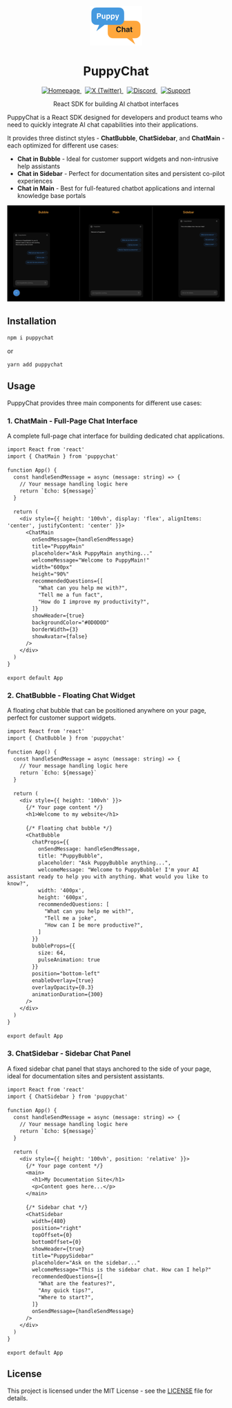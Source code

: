 <p align="center">
  <img src="assert/puppychatlogo.png" alt="PuppyChat Logo" width="120" />
</p>

<h1 align="center">PuppyChat</h1>

<p align="center">
  <a href="https://www.puppyagent.com" target="_blank">
    <img src="https://img.shields.io/badge/Web-puppyagent.com-39BC66?style=flat&logo=google-chrome&logoColor=white" alt="Homepage" height="22" />
  </a>
  &nbsp;
  <a href="https://x.com/PuppyAgentTech" target="_blank">
    <img src="https://img.shields.io/badge/X-@PuppyChatTech-000000?style=flat&logo=x&logoColor=white" alt="X (Twitter)" height="22" />
  </a>
  &nbsp;
  <a href="https://discord.gg/eRjwqZpjBT" target="_blank">
    <img src="https://img.shields.io/badge/Discord-Join-5865F2?style=flat&logo=discord&logoColor=white" alt="Discord" height="22" />
  </a>
  &nbsp;
  <a href="mailto:guantum@puppyagent.com">
    <img src="https://img.shields.io/badge/Support-support@puppychat.com-F44336?style=flat&logo=gmail&logoColor=white" alt="Support" height="22" />
  </a>
</p>

<p align="center">React SDK for building AI chatbot interfaces</p>

PuppyChat is a React SDK designed for developers and product teams who need to quickly integrate AI chat capabilities into their applications. 

It provides three distinct styles - **ChatBubble**, **ChatSidebar**, and **ChatMain** - each optimized for different use cases:

- **Chat in Bubble** - Ideal for customer support widgets and non-intrusive help assistants
- **Chat in Sidebar** - Perfect for documentation sites and persistent co-pilot experiences  
- **Chat in Main** - Best for full-featured chatbot applications and internal knowledge base portals


<div align="center">
  <img src="./assert/styles.png" alt="PuppyChat Styles Preview" width="900">
</div>

## Installation

```bash
npm i puppychat
```

or

```bash
yarn add puppychat
```

## Usage

PuppyChat provides three main components for different use cases:

### 1. ChatMain - Full-Page Chat Interface

A complete full-page chat interface for building dedicated chat applications.

```tsx
import React from 'react'
import { ChatMain } from 'puppychat'

function App() {
  const handleSendMessage = async (message: string) => {
    // Your message handling logic here
    return `Echo: ${message}`
  }

  return (
    <div style={{ height: '100vh', display: 'flex', alignItems: 'center', justifyContent: 'center' }}>
      <ChatMain
        onSendMessage={handleSendMessage}
        title="PuppyMain"
        placeholder="Ask PuppyMain anything..."
        welcomeMessage="Welcome to PuppyMain!"
        width="600px"
        height="90%"
        recommendedQuestions={[
          "What can you help me with?",
          "Tell me a fun fact",
          "How do I improve my productivity?",
        ]}
        showHeader={true}
        backgroundColor="#0D0D0D"
        borderWidth={3}
        showAvatar={false}
      />
    </div>
  )
}

export default App
```

### 2. ChatBubble - Floating Chat Widget

A floating chat bubble that can be positioned anywhere on your page, perfect for customer support widgets.

```tsx
import React from 'react'
import { ChatBubble } from 'puppychat'

function App() {
  const handleSendMessage = async (message: string) => {
    // Your message handling logic here
    return `Echo: ${message}`
  }

  return (
    <div style={{ height: '100vh' }}>
      {/* Your page content */}
      <h1>Welcome to my website</h1>
      
      {/* Floating chat bubble */}
      <ChatBubble
        chatProps={{
          onSendMessage: handleSendMessage,
          title: "PuppyBubble",
          placeholder: "Ask PuppyBubble anything...",
          welcomeMessage: "Welcome to PuppyBubble! I'm your AI assistant ready to help you with anything. What would you like to know?",
          width: '400px',
          height: '600px',
          recommendedQuestions: [
            "What can you help me with?",
            "Tell me a joke",
            "How can I be more productive?",
          ]
        }}
        bubbleProps={{
          size: 64,
          pulseAnimation: true
        }}
        position="bottom-left"
        enableOverlay={true}
        overlayOpacity={0.3}
        animationDuration={300}
      />
    </div>
  )
}

export default App
```

### 3. ChatSidebar - Sidebar Chat Panel

A fixed sidebar chat panel that stays anchored to the side of your page, ideal for documentation sites and persistent assistants.

```tsx
import React from 'react'
import { ChatSidebar } from 'puppychat'

function App() {
  const handleSendMessage = async (message: string) => {
    // Your message handling logic here
    return `Echo: ${message}`
  }

  return (
    <div style={{ height: '100vh', position: 'relative' }}>
      {/* Your page content */}
      <main>
        <h1>My Documentation Site</h1>
        <p>Content goes here...</p>
      </main>
      
      {/* Sidebar chat */}
      <ChatSidebar
        width={480}
        position="right"
        topOffset={0}
        bottomOffset={0}
        showHeader={true}
        title="PuppySidebar"
        placeholder="Ask on the sidebar..."
        welcomeMessage="This is the sidebar chat. How can I help?"
        recommendedQuestions={[
          "What are the features?",
          "Any quick tips?",
          "Where to start?",
        ]}
        onSendMessage={handleSendMessage}
      />
    </div>
  )
}

export default App
```

## License

This project is licensed under the MIT License - see the [LICENSE](LICENSE) file for details.
